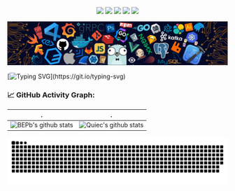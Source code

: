 <!--   my-icons -->
<p align="center">
    <a href="https://github.com/K332/K332"><img src="https://img.shields.io/badge/status-updating-brightgreen.svg"></a>
    <a href="https://github.com/microsoft/TypeScript"><img src="https://img.shields.io/badge/TypeScript-5.16-FF1493.svg"></a>
    <a href="https://github.com/K332/K332/graphs/contributors"><img src="https://img.shields.io/github/contributors/K332/K332?color=blue"></a>
    <a href="https://github.com/K332/K332/stargazers"><img src="https://img.shields.io/github/stars/K332/K332.svg?logo=github"></a>
    <a href="https://github.com/K332/K332/network/members"><img src="https://img.shields.io/github/forks/K332/K332.svg?color=blue&logo=github"></a>
</p>

<!--
**K332/K332** is a ✨ _special_ ✨ repository because its `README.md` (this file) appears on your GitHub profile.

Here are some ideas to get you started:

- 🔭 I’m currently working on ...
- 🌱 I’m currently learning ...
- 👯 I’m looking to collaborate on ...
- 🤔 I’m looking for help with ...
- 💬 Ask me about ...
- 📫 How to reach me: ...
- 😄 Pronouns: ...
- ⚡ Fun fact: ...
-->

![](./assets/header_.png)

<!--   my-ticker -->

[![Typing SVG](https://readme-typing-svg.herokuapp.com?color=%2336BCF7&center=true&vCenter=true&width=1200&lines=Hi+there+👋,+I+am+Brock+Teddy;+Welcome+to+My+Profile!;Always+learning+new+things+;)](https://git.io/typing-svg)

<!--   GitHub stats graph -->

### 📈 GitHub Activity Graph:

<!-- [![K332's github activity graph](https://github-readme-activity-graph.cyclic.app/graph?username=K332&theme=github-compact)](https://github.com/K332/github-readme-activity-graph) -->

| .                                                                                                                                       | .                                                                                                                         |
| --------------------------------------------------------------------------------------------------------------------------------------- | ------------------------------------------------------------------------------------------------------------------------- |
| ![BEPb's github stats](https://github-readme-stats.vercel.app/api?username=K332&show_icons=true&theme=radical&include_all_commits=true) | ![Quiec's github stats](https://github-readme-stats.vercel.app/api/top-langs/?username=K332&theme=radical&layout=compact) |

<picture>
  <source media="{prefers-color-scheme:dark}" srcset="https://raw.githubusercontent.com/K332/K332/output/github-contribution-grid-snake-dark.svg"></source>
   <source media="{prefers-color-scheme:light}" srcset="https://raw.githubusercontent.com/K332/K332/output/github-contribution-grid-snake.svg"></source>
   <img alt="github-snake" src="https://raw.githubusercontent.com/K332/K332/output/github-contribution-grid-snake.svg"/> 
</picture>
